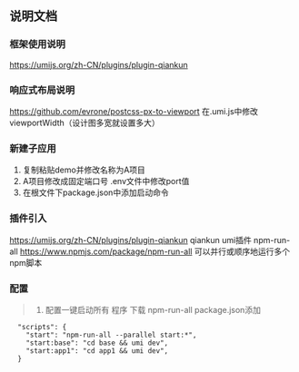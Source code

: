 ## 说明文档
### 框架使用说明
  https://umijs.org/zh-CN/plugins/plugin-qiankun
### 响应式布局说明
  https://github.com/evrone/postcss-px-to-viewport
  在.umi.js中修改 viewportWidth（设计图多宽就设置多大）

### 新建子应用
  1. 复制粘贴demo并修改名称为A项目
  2. A项目修改成固定端口号  .env文件中修改port值
  3. 在根文件下package.json中添加启动命令

### 插件引入
  https://umijs.org/zh-CN/plugins/plugin-qiankun    qiankun umi插件
  npm-run-all https://www.npmjs.com/package/npm-run-all 可以并行或顺序地运行多个npm脚本
### 配置
> 1. 配置一键启动所有 程序
  下载 npm-run-all package.json添加 
```
  "scripts": {
    "start": "npm-run-all --parallel start:*",
    "start:base": "cd base && umi dev",
    "start:app1": "cd app1 && umi dev",
  }
```